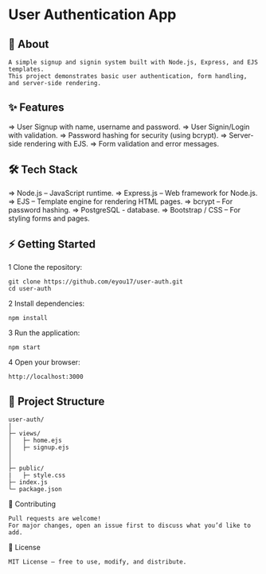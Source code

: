 #  User Authentication App

## 📖 About
    A simple signup and signin system built with Node.js, Express, and EJS templates. 
    This project demonstrates basic user authentication, form handling, and server-side rendering.

## ✨ Features

   => User Signup with name, username and password.
   => User Signin/Login with validation.
   => Password hashing for security (using bcrypt).
   => Server-side rendering with EJS.
   => Form validation and error messages.

## 🛠 Tech Stack

   => Node.js – JavaScript runtime.
   => Express.js – Web framework for Node.js.
   => EJS – Template engine for rendering HTML pages.
   => bcrypt – For password hashing.
   => PostgreSQL - database.
   => Bootstrap / CSS – For styling forms and pages.

## ⚡ Getting Started

  1 Clone the repository:
  
    git clone https://github.com/eyou17/user-auth.git
    cd user-auth

  2 Install dependencies:

    npm install

  3 Run the application:

    npm start

  4 Open your browser:

    http://localhost:3000
    

## 📂 Project Structure

    user-auth/
    │
    ├─ views/          
    │   ├─ home.ejs
    │   ├─ signup.ejs
    │   
    │
    ├─ public/ 
    |   ├─ style.css
    ├─ index.js          
    └─ package.json

🤝 Contributing

    Pull requests are welcome!
    For major changes, open an issue first to discuss what you’d like to add.

📜 License

    MIT License – free to use, modify, and distribute.

